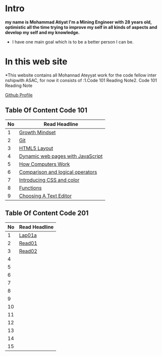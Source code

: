 # Intro
**my name is Mohammad Atiyat I'm a Mining Engineer with 28 years old, optimistic all the time trying to improve my self in all kinds of aspects and develop my self and my knowledge.**
* I have one main goal which is to be a better person I can be.
# In this web site  
*This website contains all Mohannad Ateyyat work for the code fellow internshipwith ASAC, for now it consists of :1.Code 101 Reading Note2. Code 101 Reading Note

[Github Profile](https://github.com/MohannadAteyyat)

## Table Of Content Code 101

|No|Read Headline|
|---|------|
1|[Growth Mindset](/Code101/read01.md)
2|[Git](/Code101/read02.md)
3|[HTML5 Layout](/Code101/Read03.md)
4|[Dynamic web pages with JavaScript ](/Code101/Read04.md)
5|[How Computers Work ](/Code101/Read04b.md)
6|[Comparison and logical operators](/Code101/Read05.md)
7|[Introducing CSS and color](/Code101/Read07.md)
8|[Functions](/Code101/Read06.md)
9|[Choosing A Text Editor](/Code101/Read09.md)

## Table Of Content Code 201

|No|Read Headline|
|----|------|
1|[Lap01a](Code201/Lab01a.md)
2|[Read01](/Code201/Read01.md)
3|[Read02](/Code201/Read02.md)
4|[]()
5|[]()
6|[]()
7|[]()
8|[]()
9|[]()
10|[]()
11|[]()
12|[]()
13|[]()
14|[]()
15|[]()
